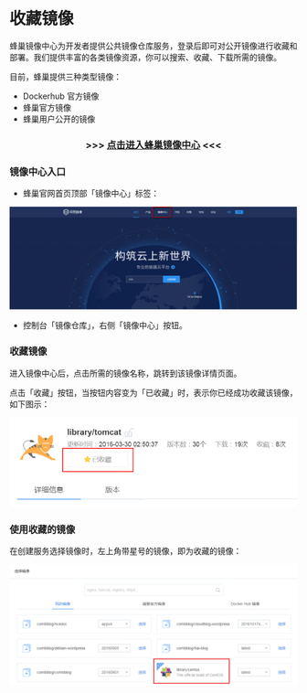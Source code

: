# 收藏镜像

蜂巢镜像中心为开发者提供公共镜像仓库服务，登录后即可对公开镜像进行收藏和部署。我们提供丰富的各类镜像资源，你可以搜索、收藏、下载所需的镜像。

目前，蜂巢提供三种类型镜像：

* Dockerhub 官方镜像
* 蜂巢官方镜像
* 蜂巢用户公开的镜像

### <center> >>> [点击进入蜂巢镜像中心](https://c.163.com/hub#/m/home/) <<< </center>

### **镜像中心入口**

* 蜂巢官网首页顶部「镜像中心」标签：

![](../image/收藏镜像_镜象中心入口.png)

* 控制台「镜像仓库」，右侧「镜像中心」按钮。

### 收藏镜像

进入镜像中心后，点击所需的镜像名称，跳转到该镜像详情页面。

点击「收藏」按钮，当按钮内容变为「已收藏」时，表示你已经成功收藏该镜像，如下图示：

![](../image/收藏镜像_收藏镜像.png)

### 使用收藏的镜像

在创建服务选择镜像时，左上角带星号的镜像，即为收藏的镜像：

![](../image/使用收藏的镜像创建容器.png)